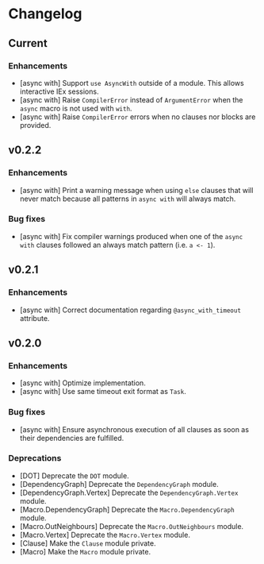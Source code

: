 # Changelog

## Current

### Enhancements

  * [async with] Support `use AsyncWith` outside of a module. This allows interactive IEx sessions.
  * [async with] Raise `CompilerError` instead of `ArgumentError` when the `async` macro is not used with `with`.
  * [async with] Raise `CompilerError` errors when no clauses nor blocks are provided.

## v0.2.2

### Enhancements

  * [async with] Print a warning message when using `else` clauses that will never match because all patterns in `async with` will always match.

### Bug fixes

  * [async with] Fix compiler warnings produced when one of the `async with` clauses followed an always match pattern (i.e. `a <- 1`).

## v0.2.1

### Enhancements

  * [async with] Correct documentation regarding `@async_with_timeout` attribute.

## v0.2.0

### Enhancements

  * [async with] Optimize implementation.
  * [async with] Use same timeout exit format as `Task`.

### Bug fixes

  * [async with] Ensure asynchronous execution of all clauses as soon as their dependencies are fulfilled.

### Deprecations

  * [DOT] Deprecate the `DOT` module.
  * [DependencyGraph] Deprecate the `DependencyGraph` module.
  * [DependencyGraph.Vertex] Deprecate the `DependencyGraph.Vertex` module.
  * [Macro.DependencyGraph] Deprecate the `Macro.DependencyGraph` module.
  * [Macro.OutNeighbours] Deprecate the `Macro.OutNeighbours` module.
  * [Macro.Vertex] Deprecate the `Macro.Vertex` module.
  * [Clause] Make the `Clause` module private.
  * [Macro] Make the `Macro` module private.
